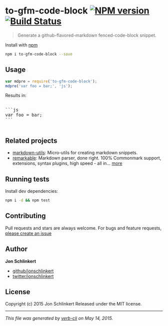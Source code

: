 # to-gfm-code-block [![NPM version](https://badge.fury.io/js/to-gfm-code-block.svg)](http://badge.fury.io/js/to-gfm-code-block)  [![Build Status](https://travis-ci.org/jonschlinkert/to-gfm-code-block.svg)](https://travis-ci.org/jonschlinkert/to-gfm-code-block)

> Generate a github-flavored-markdown fenced-code-block snippet.

Install with [npm](https://www.npmjs.com/)

```bash
npm i to-gfm-code-block --save
```

## Usage

```js
var mdpre = require('to-gfm-code-block');
mdpre('var foo = bar;', 'js');
```

Results in:

<pre>

```js
var foo = bar;
```

</pre>

## Related projects

* [markdown-utils](https://github.com/jonschlinkert/markdown-utils): Micro-utils for creating markdown snippets.
* [remarkable](https://github.com/jonschlinkert/remarkable): Markdown parser, done right. 100% Commonmark support, extensions, syntax plugins, high speed - all in… [more](https://github.com/jonschlinkert/remarkable)

## Running tests

Install dev dependencies:

```bash
npm i -d && npm test
```

## Contributing

Pull requests and stars are always welcome. For bugs and feature requests, [please create an issue](https://github.com/jonschlinkert/to-gfm-code-block/issues/new)

## Author

**Jon Schlinkert**

+ [github/jonschlinkert](https://github.com/jonschlinkert)
+ [twitter/jonschlinkert](http://twitter.com/jonschlinkert)

## License

Copyright (c) 2015 Jon Schlinkert
Released under the MIT license.

***

_This file was generated by [verb-cli](https://github.com/assemble/verb-cli) on May 14, 2015._

<!-- deps:mocha -->